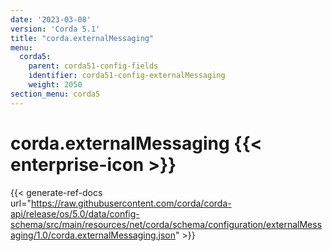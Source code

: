 ```yaml
---
date: '2023-03-08'
version: 'Corda 5.1'
title: "corda.externalMessaging"
menu:
  corda5:
    parent: corda51-config-fields
    identifier: corda51-config-externalMessaging
    weight: 2050
section_menu: corda5
---
```

# corda.externalMessaging {{< enterprise-icon >}}
{{< generate-ref-docs url="https://raw.githubusercontent.com/corda/corda-api/release/os/5.0/data/config-schema/src/main/resources/net/corda/schema/configuration/externalMessaging/1.0/corda.externalMessaging.json" >}}